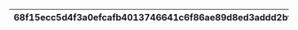 |68f15ecc5d4f3a0efcafb4013746641c6f86ae89d8ed3addd2bff18a84ad5c7e|4307c5422f7fdec62e65afd6009fcbecfcb58b771d2c71878343e6fd0bef0459|1b08b72aaff3390082d6a5221548eb9cbfefb70c74f69f84b9e9c7119f2d3676|a6264de1f5fe8fc725b9281c25d89025e1f081bb1d17c07def110745a27914f4|951e833b02ced7907a91244cda69f003959fcf4522eb5526cccabfad6c5f5dde|027785592d17d47c87be326250b4a8b7348aa238cc4bc6616ab3bb3e3f3c6468|cd8d275a0b7039527f82b8375b380089dc815a428219d041867283bc0169165c|500adc5b3bfaf3d58155e74587c5193fe05f7e5906af369067045db0d5546cd2|435a9e1e142fe33b29e8bc7c2aec76b8b739610db922e237a249b8f0e3224756|d1bf6bd8779e52ca538cdb58d1b1e0a4abd7b748802c8161b5ad6fcfba590f8e|c2d8d1e45d3ef1b55134000324534d6a55c46e0b1c553844ea6adea60a90013c|
| --- | --- | --- | --- | --- | --- | --- | --- | --- | --- | --- |